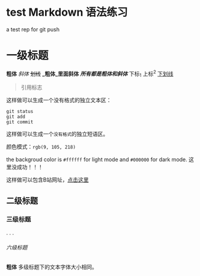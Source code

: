 # test Markdown 语法练习
a test rep for git push
# 一级标题
**粗体**
_斜体_
~~划线~~
**_粗体_里面斜体**
***所有都是粗体和斜体***
下标<sub>1</sub>
上标<sup>2</sup>
<ins>下划线</ins>

>引用标志

这样做可以生成一个没有格式的独立文本区：
```
git status
git add
git commit
```

这样做可以生成一个`没有格式`的独立短语区。

颜色模式：`rgb(9, 105, 218)`

the backgroud color is `#ffffff` for light mode and `#000000` for dark mode.  这里没成功！！！

这样做可以包含B站网址，[点击这里](https://m.bilibili.com)




## 二级标题
### 三级标题
.
.
.
###### 六级标题

**粗体**
多级标题下的文本字体大小相同。
